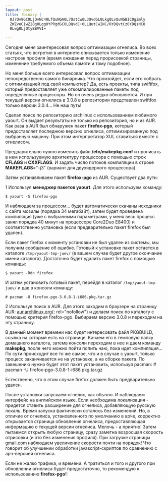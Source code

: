 ```yaml
--- 
layout: post
title: !binary |
  0J7Qv9GC0LjQvNC40LfQuNGA0L7QstCw0L3QvdGL0Lkg0LvQuNGBIC0gZmly
  ZWZveC1wZ28g0Lgg0YPRgdGC0LDQvdC+0LLQutCwINC/0YDQvtCz0YDQsNC8
  0Lwg0LjQtyBBVVI=

---
```

Сегодня меня заинтересовал вопрос оптимизации огнелиса. Во всех статьях, что встретил в интернете описывается только изменение настроек профиля (время ожидания перед прорисовкой страницы, изменение требуемого объема памяти и тому подобное).

Но меня больше всего интересовал вопрос оптимизации непосредственно самого бинарника. Что произойдет, если его собрать с оптимизацией под свой компьютер? Да, есть проекты, типа swiftfox, который предоставляет уже откомпилированные пакеты под определенные процессоры. Но он очень редко обновляется. И при текущей версии огнелиса в 3.0.8 в репозитории представлен swiftfox только версии 3.0.4... Не наш путь!

Сделал поиск по репозиторию archlinux с использованием любимого yaourt. Он выдает результаты не только из репозитория, но и из AUR. Как раза в AUR был обнаружен пакет <strong>firefox-pgo</strong>, который предоставляет последнюю версию огнелиса, оптимизированную под выбранную машину. При этом интерпретатор XUL ставиться вместе с огнелисом.

Предварительно нужно изменить файл <strong>/etc/makepkg.conf</strong> и прописать в нем используемую архитектуру процессора с помощью строк <strong>CFLAGS</strong> и <strong>CXXFLAGS</strong>. И задать число потоков компиляции в строке <strong>MAKEFLAGS</strong>="-j3" (вариант для двухядерного процессора).

Затем устанавливаем пакет <strong>firefox-pgo</strong> из AUR. Существует два пути:

1 Используя <strong>менеджер пакетов yaourt</strong>. Для этого используем команду:

    $ yaourt -S firefox-pgo

И наблюдаем за процессом... будет автоматически скачаны исходники с сайта мозилы (порядка 34 мегабайт), затем будет проведена компиляция (уже с выбранными параметрами, у меня весь процесс занял порядка 40 минут на процессоре Core2Duo E8400) и соответственно установка (если предварительно пакет firefox был удален).

Если пакет firefox к моменту установки не был удален из системы, мы получим сообщение об
ошибке. Готовый к установке пакет остается в каталоге `/tmp/yaout-tmp-juev/` (в вашем случае будет другое окончание имени каталога). Достаточно будет удалить пакет firefox с помощью команды:

    $ yaourt -Rdn firefox

И затем установить готовый пакет, перейдя в каталог `/tmp/yaout-tmp-juev/` и дав в консоли команду:

    # pacman -U firefox-pgo-3.0.8-1-i686.pkg.tar.gz

2 Используя поиск в AUR. Для этого заходим в браузере на страницу AUR:
[aur.archlinux.org](http://aur.archlinux.org){: rel="nofollow"} и делаем поиск по каталогу с помощью критерия firefox-pgo. Выбираем версию 3.0.8 и переходим на эту страницу.

В данный момент времени нас будет интересовать файл PKGBUILD, ссылка на который есть на странице. Качаем его в темповую папку домашнего каталога, затемв консоли переходим в нее и даем команду <strong>makepkg</strong>, после чего можно пойти попить чаю, пока идет компиляция... По сути происходит все то же самое, что и в случае с yaourt, только процесс заканчивается не на установке, а на сборке пакета. По завешению нужно будет этот пакет установить, используя pacman:
    # pacman -U firefox-pgo-3.0.8-1-i686.pkg.tar.gz

Естественно, что в этом случае firefox должен быть предварительно удален.

После установки запускаем огнелис, как обычно. И наблюдаем интерфейс на английском языке. Если необходима локализация - придется ставить расширение для огнелиса, добавляющую русскую локаль. Время запуска фактически осталось без изменений. Но, в отличие от огнелиса, установленного по умолчанию в арче, корректно открывается страница обновления огнелиса, предоставляющая информацию о текущей версии огнелиса. Мелочь - а приятно! Затем пытаемся открыть любую страницу, сразу заметна возросшая скорость отрисовки (и это без изменения профиля). При загрузке страницы gmail.com наблюдаем увеличение скорости почти на порядок! Что говорит об улучшении обработки javascript-скриптов по сравнению с арч-версией огнелиса.

Если не жалко трафика, и времени. А тратиться и того и другого при обновлении огнелиса будет предостаточно, то рекомендую к использованию <strong>firefox-pgo</strong>!!
